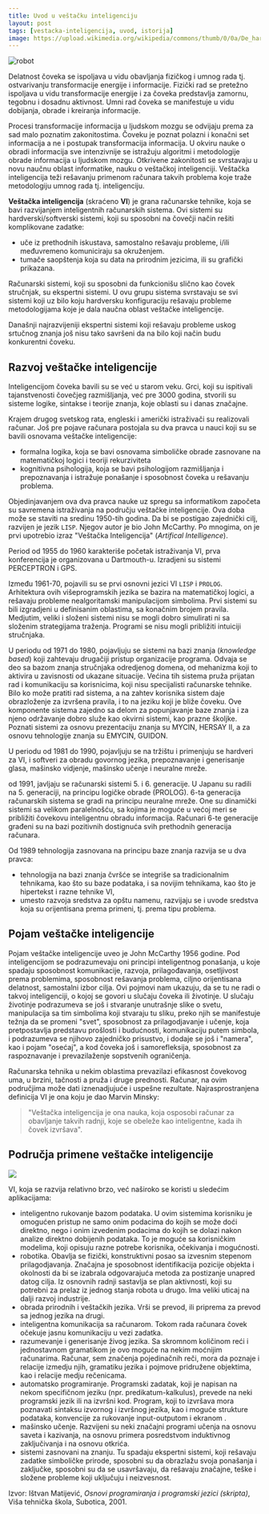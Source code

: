 ```yaml
---
title: Uvod u veštačku inteligenciju
layout: post
tags: [vestacka-inteligencija, uvod, istorija]
image: https://upload.wikimedia.org/wikipedia/commons/thumb/0/0a/De_har_l%C3%A4rt_robotar_att_samarbeta_Robotar.jpg/1280px-De_har_l%C3%A4rt_robotar_att_samarbeta_Robotar.jpg
---
```


<img class="full" src="{{page.image}}" alt="robot">

Delatnost čoveka se ispoljava u vidu obavljanja fizičkog i umnog rada tj. ostvarivanju transformacije energije i informacije. Fizički rad se pretežno ispoljava u vidu transformacije energije i za čoveka predstavlja zamornu, tegobnu i dosadnu aktivnost. Umni rad čoveka se manifestuje u vidu dobijanja, obrade i kreiranja informacije.

Procesi transformacije informacija u ljudskom mozgu se odvijaju prema za sad malo poznatim zakonitostima. Čoveku je poznat polazni i konačni set informacija a ne i postupak transformacija informacija. U okviru nauke o obradi informacija sve intenzivnije se istražuju algoritmi i metodologije obrade informacija u ljudskom mozgu.
Otkrivene zakonitosti se svrstavaju u novu naučnu oblast informatike, nauku o veštačkoj inteligenciji. Veštačka inteligencija teži rešavanju primenom računara takvih problema koje traže metodologiju umnog rada tj. inteligenciju.

**Veštačka inteligencija** (skraćeno **VI**) je grana računarske tehnike, koja se bavi razvijanjem inteligentnih računarskih sistema. Ovi sistemi su hardverski/softverski sistemi, koji su sposobni na čovečji način rešiti komplikovane zadatke:

* uče iz prethodnih iskustava, samostalno rešavaju probleme, i/ili međuvremeno komuniciraju sa okruženjem.
* tumače saopštenja koja su data na prirodnim jezicima, ili su grafički prikazana.

Računarski sistemi, koji su sposobni da funkcionišu slično kao čovek stručnjak, su ekspertni sistemi. U ovu grupu sistema svrstavaju se svi sistemi koji uz bilo koju hardversku konfiguraciju rešavaju probleme metodologijama koje je dala naučna oblast veštačke inteligencije.

Današnji najrazvijeniji ekspertni sistemi koji rešavaju probleme uskog srtučnog znanja još nisu tako savršeni da na bilo koji način budu konkurentni čoveku.

## Razvoj veštačke inteligencije

Inteligencijom čoveka bavili su se već u starom veku. Grci, koji su ispitivali tajanstvenosti čovečjeg razmišljanja, već pre 3000 godina, stvorili su sisteme logike, sintakse i teorije znanja, koje oblasti su i danas značajne.

Krajem drugog svetskog rata, engleski i američki istraživači su realizovali računar. Još pre pojave računara postojala su dva pravca u nauci koji su se bavili osnovama veštačke inteligencije:
* formalna logika, koja se bavi osnovama simboličke obrade zasnovane na matematičkoj logici i teoriji rekurziviteta
* kognitivna psihologija, koja se bavi psihologijom razmišljanja i prepoznavanja i istražuje ponašanje i sposobnost čoveka u rešavanju problema.

Objedinjavanjem ova dva pravca nauke uz spregu sa informatikom započeta su savremena istraživanja na području veštačke inteligencije. Ova doba može se staviti na sredinu 1950-tih godina. Da bi se postigao zajednički cilj, razvijen je jezik `LISP`. Njegov autor je bio John McCarthy. Po mnogima, on je prvi upotrebio izraz "Veštačka Inteligencija" (*Artifical Intelligence*).

Period od 1955 do 1960 karakteriše početak istraživanja VI, prva konferencija je organizovana u Dartmouth-u. Izradjeni su sistemi PERCEPTRON i GPS.

Između 1961-70, pojavili su se prvi osnovni jezici VI `LISP` i `PROLOG`.
Arhitektura ovih višeprogramskih jezika se bazira na matematičkoj logici, a rešavaju probleme nealgoritamski manipulacijom simbolima.
Prvi sistemi su bili izgradjeni u definisanim oblastima, sa konačnim brojem pravila. Medjutim, veliki i složeni sistemi nisu se mogli dobro simulirati ni sa složenim strategijama traženja. Programi se nisu mogli približiti intuiciji stručnjaka.

U periodu od 1971 do 1980, pojavljuju se sistemi na bazi znanja (*knowledge based*) koji zahtevaju drugačiji pristup organizacije programa. Odvaja se deo sa bazom znanja stručnjaka odredjenog domena, od mehanizma koji to aktivira u zavisnosti od ukazane situacije. Većina tih sistema pruža prijatan rad i komunikaciju sa korisnicima, koji nisu specijalisti računarske tehnike. Bilo ko može pratiti rad sistema, a na zahtev korisnika sistem daje obrazloženje za izvršena pravila, i to na jeziku koji je bliže čoveku. Ove komponente sistema zajedno sa delom za popunjavanje baze znanja i za njeno održavanje dobro služe kao okvirni sistemi, kao prazne školjke. Poznati sistemi za osnovu prezentaciju znanja su MYCIN, HERSAY II, a za osnovu tehnologije znanja su EMYCIN, GUIDON.

U periodu od 1981 do 1990, pojavljuju se na tržištu i primenjuju se hardveri za VI, i softveri za obradu govornog jezika, prepoznavanje i generisanje glasa, mašinsko vidjenje, mašinsko učenje i neuralne mreže.

od 1991, javljaju se računarski sistemi 5. i 6. generacije. U Japanu su radili na 5. generaciji, na principu logičke obrade (PROLOG). 6-ta generacija računarskih sistema se gradi na principu neuralne mreže.
One su dinamički sistemi sa velikom paralelnošću, sa kojima je moguće u većoj meri se približiti čovekovu inteligentnu obradu informacija.
Računari 6-te generacije građeni su na bazi pozitivnih dostignuća svih prethodnih generacija računara.

Od 1989 tehnologija zasnovana na principu baze znanja razvija se u dva pravca:
* tehnologija na bazi znanja čvršće se integriše sa tradicionalnim tehnikama, kao što su baze podataka, i sa novijim tehnikama, kao što je hipertekst i razne tehnike VI,
* umesto razvoja sredstva za opštu namenu, razvijaju se i uvode sredstva koja su orijentisana prema primeni, tj. prema tipu problema.

## Pojam veštačke inteligencije

Pojam veštačke inteligencije uveo je John McCarthy 1956 godine. Pod inteligencijom se podrazumevaju oni principi inteligentnog ponašanja, u koje spadaju sposobnost komunikacije, razvoja, prilagođavanja, osetljivost prema problemima, sposobnost rešavanja problema, ciljno orijentisana delatnost, samostalni izbor cilja. Ovi pojmovi nam ukazuju, da se tu ne radi o takvoj inteligenciji, o kojoj se govori u slučaju čoveka ili životinje. U slučaju životinje podrazumeva se još i stvaranje unutrašnje slike o svetu, manipulacija sa tim simbolima koji stvaraju tu sliku, preko njih se manifestuje težnja da se promeni "svet", sposobnost za prilagodjavanje i učenje, koja pretpostavlja predstavu prošlosti i budućnosti, komunikaciju putem simbola, i podrazumeva se njihovo zajedničko prisustvo, i dodaje se još i "namera", kao i pojam "osećaj", a kod čoveka još i samorefleksija, sposobnost za raspoznavanje i prevazilaženje sopstvenih ograničenja.

Računarska tehnika u nekim oblastima prevazilazi efikasnost čovekovog uma, u brzini, tačnosti a pruža i druge prednosti. Računar, na ovim područjima može dati iznenadjujuće i uspešne rezultate. Najrasprostranjena definicija VI je ona koju je dao Marvin Minsky:

> "Veštačka inteligencija je ona nauka, koja osposobi računar za obavljanje takvih radnji, koje se obeleže kao inteligentne, kada ih čovek izvršava".

## Područja primene veštačke inteligencije

![](https://upload.wikimedia.org/wikipedia/commons/thumb/2/2e/CeBIT_2011_Samstag_PD_156.JPG/1024px-CeBIT_2011_Samstag_PD_156.JPG)

VI, koja se razvija relativno brzo, već naširoko se koristi u sledećim aplikacijama:

* inteligentno rukovanje bazom podataka. U ovim sistemima korisniku je omogućen pristup ne samo onim podacima do kojih se može doći direktno, nego i onim izvedenim podacima do kojih se dolazi nakon analize direktno dobijenih podataka. To je moguće sa korisničkim modelima, koji opisuju razne potrebe korisnika, očekivanja i mogućnosti.
* robotika. Obavlja se fizički, konstruktivni posao sa izvesnim stepenom prilagodjavanja. Značajna je sposobnost identifikacija pozicije objekta i okolnosti da bi se izabrala odgovarajuća metoda za postizanje unapred datog cilja. Iz osnovnih radnji sastavlja se plan aktivnosti, koji su potrebni za prelaz iz jednog stanja robota u drugo. Ima veliki uticaj na dalji razvoj industrije.
* obrada prirodnih i veštačkih jezika. Vrši se prevod, ili priprema za prevod sa jednog jezika na drugi.
* inteligentna komunikacija sa računarom. Tokom rada računara čovek očekuje jasnu komunikaciju u vezi zadatka.
* razumevanje i generisanje živog jezika. Sa skromnom količinom reći i jednostavnom gramatikom je ovo moguće na nekim moćnijim računarima.
Računar, sem značenja pojedinačnih reči, mora da poznaje i relacije izmedju njih, gramatiku jezika i pojmove pridružene objektima, kao i relacije medju rečenicama.
* automatsko programiranje. Programski zadatak, koji je napisan na nekom specifičnom jeziku (npr. predikatum-kalkulus), prevede na neki programski jezik ili na izvršni kod. Program, koji to izvršava mora poznavati sintaksu izvornog i izvršnog jezika, kao i moguće strukture podataka, konvencije za rukovanje input-outputom i ekranom .
* mašinsko učenje. Razvijeni su neki značajni programi učenja na osnovu saveta i kazivanja, na osnovu primera posredstvom induktivnog zaključivanja i na osnovu otkrića.
* sistemi zasnovani na znanju. Tu spadaju ekspertni sistemi, koji rešavaju zadatke simboličke prirode, sposobni su da obrazlažu svoja ponašanja i zaključke, sposobni su da se usavršavaju, da rešavaju značajne, teške i složene probleme koji uključuju i neizvesnost.


Izvor: Ištvan Matijević, *Osnovi programiranja i programski jezici (skripta)*, Viša tehnička škola, Subotica, 2001.
